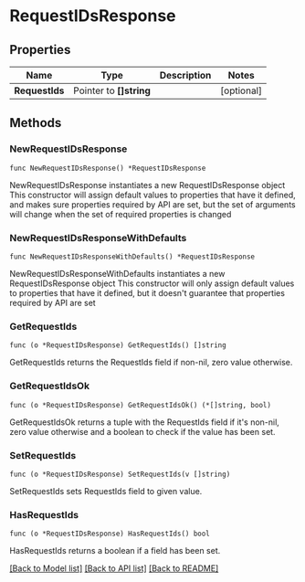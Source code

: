 # RequestIDsResponse

## Properties

Name | Type | Description | Notes
------------ | ------------- | ------------- | -------------
**RequestIds** | Pointer to **[]string** |  | [optional] 

## Methods

### NewRequestIDsResponse

`func NewRequestIDsResponse() *RequestIDsResponse`

NewRequestIDsResponse instantiates a new RequestIDsResponse object
This constructor will assign default values to properties that have it defined,
and makes sure properties required by API are set, but the set of arguments
will change when the set of required properties is changed

### NewRequestIDsResponseWithDefaults

`func NewRequestIDsResponseWithDefaults() *RequestIDsResponse`

NewRequestIDsResponseWithDefaults instantiates a new RequestIDsResponse object
This constructor will only assign default values to properties that have it defined,
but it doesn't guarantee that properties required by API are set

### GetRequestIds

`func (o *RequestIDsResponse) GetRequestIds() []string`

GetRequestIds returns the RequestIds field if non-nil, zero value otherwise.

### GetRequestIdsOk

`func (o *RequestIDsResponse) GetRequestIdsOk() (*[]string, bool)`

GetRequestIdsOk returns a tuple with the RequestIds field if it's non-nil, zero value otherwise
and a boolean to check if the value has been set.

### SetRequestIds

`func (o *RequestIDsResponse) SetRequestIds(v []string)`

SetRequestIds sets RequestIds field to given value.

### HasRequestIds

`func (o *RequestIDsResponse) HasRequestIds() bool`

HasRequestIds returns a boolean if a field has been set.


[[Back to Model list]](../README.md#documentation-for-models) [[Back to API list]](../README.md#documentation-for-api-endpoints) [[Back to README]](../README.md)


